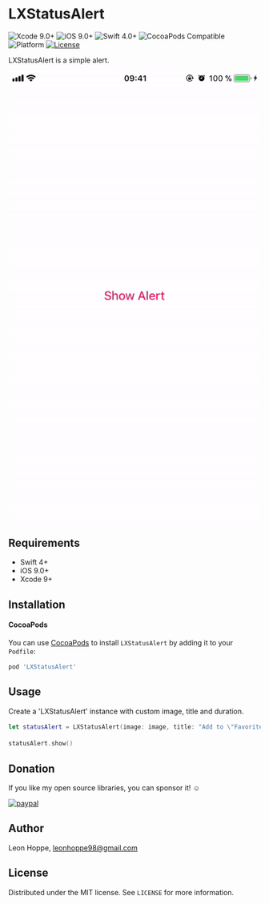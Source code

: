 # LXStatusAlert

![Xcode 9.0+](https://img.shields.io/badge/Xcode-9.0%2B-blue.svg)
![iOS 9.0+](https://img.shields.io/badge/iOS-9.0%2B-blue.svg)
![Swift 4.0+](https://img.shields.io/badge/Swift-4.0%2B-orange.svg)
![CocoaPods Compatible](https://img.shields.io/badge/pod-1.0.0-blue.svg)  
![Platform](https://img.shields.io/badge/platform-ios-lightgray.svg)
[![License][license-image]][license-url]

LXStatusAlert is a simple alert.

![](Screenshots/LXStatusAlert-Preview.gif)


## Requirements

- Swift 4+
- iOS 9.0+
- Xcode 9+

## Installation

#### CocoaPods
You can use [CocoaPods](http://cocoapods.org/) to install `LXStatusAlert` by adding it to your `Podfile`:

```ruby
pod 'LXStatusAlert'
```

## Usage

Create a 'LXStatusAlert' instance with custom image, title and duration.


```swift
let statusAlert = LXStatusAlert(image: image, title: "Add to \"Favorites\"", duration: 0.2)

statusAlert.show()
```

## Donation

If you like my open source libraries, you can sponsor it! ☺️

[![paypal](https://www.paypalobjects.com/en_US/i/btn/btn_donateCC_LG.gif)](https://www.paypal.me/leonx98)

## Author

Leon Hoppe, leonhoppe98@gmail.com

## License

Distributed under the MIT license. See ``LICENSE`` for more information.


[license-image]: https://img.shields.io/badge/License-MIT-green.svg
[license-url]: LICENSE

